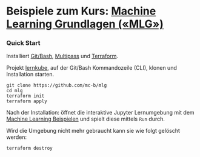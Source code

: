 Beispiele zum Kurs: [Machine Learning Grundlagen («MLG»)](https://www.digicomp.ch/weiterbildung/development/artificial-intelligence/machine-learning-grundlagen)
=============================================================================================

### Quick Start

Installiert [Git/Bash](https://git-scm.com/downloads), [Multipass](https://multipass.run/) und [Terraform](https://www.terraform.io/).

Projekt [lernkube](https://github.com/mc-b/lernkube), auf der Git/Bash Kommandozeile (CLI), klonen und Installation starten. 

	git clone https://github.com/mc-b/mlg
	cd mlg
	terraform init
	terraform apply

Nach der Installation: öffnet die interaktive Jupyter Lernumgebung mit dem [Machine Learning Beispielen](http://localhost:32088/) und spielt diese mittels `Run` durch.

Wird die Umgebung nicht mehr gebraucht kann sie wie folgt gelöscht werden:

    terraform destroy
